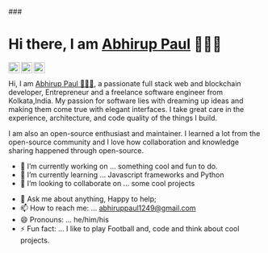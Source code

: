 ###<h1> Hi there, I am [Abhirup Paul](https://paul-abhirup.github.io/PortfolioWebsite/) 👋👋👋</h1>
<a href="https://www.instagram.com/abhirup._cr7">
  <img align="left" alt="Abhirup's Instagram" width="22px" src="https://raw.githubusercontent.com/hussainweb/hussainweb/main/icons/instagram.png" />
</a>
<!-- <a href="https://discord.gg/XTW52Kt">
  <img align="left" alt="Abhishek's Discord" width="22px" src="https://raw.githubusercontent.com/peterthehan/peterthehan/master/assets/discord.svg" />
</a> -->
<a href="https://twitter.com/Abhirup_Eth">
  <img align="left" alt="Abhirup Naidu | Twitter" width="22px" src="https://raw.githubusercontent.com/peterthehan/peterthehan/master/assets/twitter.svg" />
</a>
<a href="https://www.linkedin.com/in/abhirup-paul-758b75245/">
  <img align="left" alt="Abhirup's LinkedIN" width="22px" src="https://raw.githubusercontent.com/peterthehan/peterthehan/master/assets/linkedin.svg" />
</a>
<!-- ![visitors](https://visitor-badge.glitch.me/badge?page_id=paul-abhirup.paul-abhirup) -->
<br>
<br />
Hi, I am <a href="https://paul-abhirup.github.io/PortfolioWebsite/">Abhirup Paul 👋👋👋</a>, a passionate full stack web and blockchain developer, Entrepreneur and a freelance software engineer from Kolkata,India. My passion for software lies with dreaming up ideas and making them come true with elegant interfaces. I take great care in the experience, architecture, and code quality of the things I build.

I am also an open-source enthusiast and maintainer. I learned a lot from the open-source community and I love how collaboration and knowledge sharing happened through open-source.

- 🔭 I’m currently working on ... something cool and fun to do.
- 🌱 I’m currently learning ...  Javascript frameworks and Python
- 👯 I’m looking to collaborate on ... some cool projects
<!-- - 🤔 I’m looking for help with ...  -->
- 💬 Ask me about anything, Happy to help;
- 📫 How to reach me: ... abhiruppaul1249@gmail.com
- 😄 Pronouns: ... he/him/his
- ⚡ Fun fact: ... I like to play Football and, code and think about cool projects.
